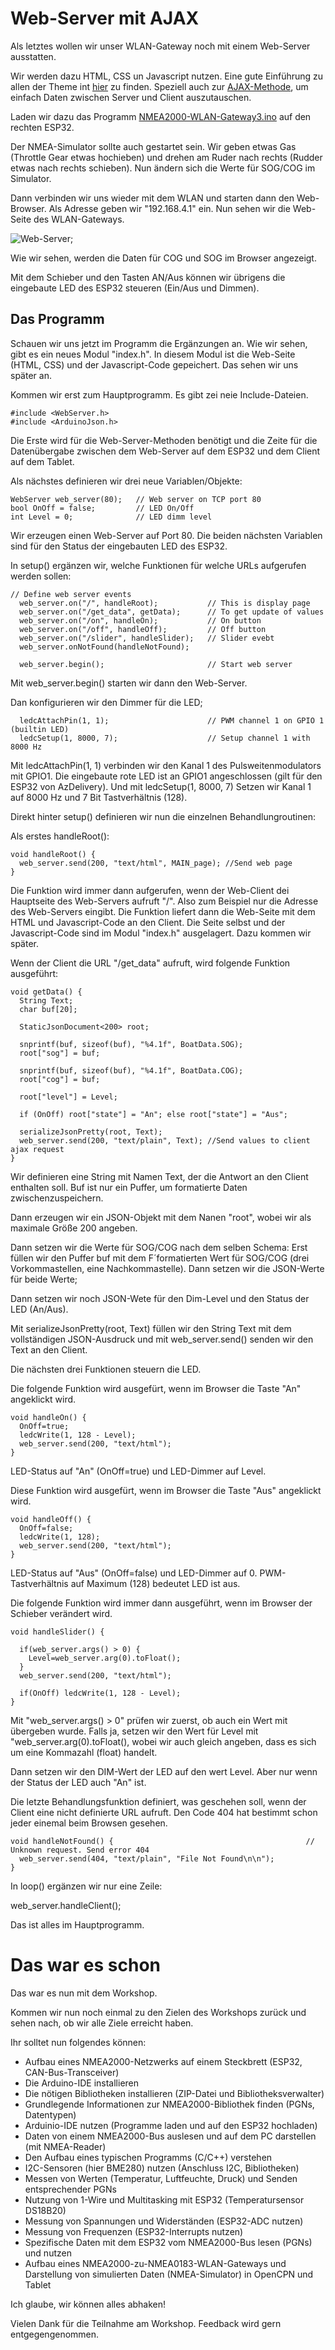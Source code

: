 # Web-Server mit AJAX

Als letztes wollen wir unser WLAN-Gateway noch mit einem Web-Server ausstatten.

Wir werden dazu HTML, CSS un Javascript nutzen. Eine gute Einführung zu allen der Theme int [hier](https://www.w3schools.com/html/default.asp) zu finden. Speziell auch zur [AJAX-Methode](https://www.w3schools.com/js/js_ajax_intro.asp), um einfach Daten zwischen Server und Client auszutauschen.

Laden wir dazu das Programm [NMEA2000-WLAN-Gateway3.ino](https://github.com/AK-Homberger/NMEA2000-Workshop/blob/main/Software/NMEA2000-WLAN-Gateway3/NMEA2000-WLAN-Gateway3.ino) auf den rechten ESP32.

Der NMEA-Simulator sollte auch gestartet sein. Wir geben etwas Gas (Throttle Gear etwas hochieben) und drehen am Ruder nach rechts (Rudder etwas nach rechts schieben). Nun ändern sich die Werte für SOG/COG im Simulator.

Dann verbinden wir uns wieder mit dem WLAN und starten dann den Web-Browser. Als Adresse geben wir "192.168.4.1" ein.
Nun sehen wir die Web-Seite des WLAN-Gateways.

![Web-Server](https://github.com/AK-Homberger/NMEA2000-Workshop/blob/main/Bilder/Web-Server.PNG);

Wie wir sehen, werden die Daten für COG und SOG im Browser angezeigt.

Mit dem Schieber und den Tasten AN/Aus können wir übrigens die eingebaute LED des ESP32 steueren (Ein/Aus und Dimmen).

## Das Programm

Schauen wir uns jetzt im Programm die Ergänzungen an. Wie wir sehen, gibt es ein neues Modul "index.h". In diesem Modul ist die Web-Seite (HTML, CSS) und der Javascript-Code gepeichert. Das sehen wir uns später an.

Kommen wir erst zum Hauptprogramm. Es gibt zei neie Include-Dateien.

```
#include <WebServer.h>
#include <ArduinoJson.h>
```
Die Erste wird für die Web-Server-Methoden benötigt und die Zeite für die Datenübergabe zwischen dem Web-Server auf dem ESP32 und dem Client auf dem Tablet.

Als nächstes definieren wir drei neue Variablen/Objekte:

```
WebServer web_server(80);   // Web server on TCP port 80
bool OnOff = false;         // LED On/Off
int Level = 0;              // LED dimm level
```

Wir erzeugen einen Web-Server auf Port 80. Die beiden nächsten Variablen sind für den Status der eingebauten LED des ESP32.

In setup() ergänzen wir, welche Funktionen für welche URLs aufgerufen werden sollen:

```
// Define web server events
  web_server.on("/", handleRoot);           // This is display page
  web_server.on("/get_data", getData);      // To get update of values
  web_server.on("/on", handleOn);           // On button
  web_server.on("/off", handleOff);         // Off button
  web_server.on("/slider", handleSlider);   // Slider evebt
  web_server.onNotFound(handleNotFound);
  
  web_server.begin();                       // Start web server
```
Mit web_server.begin() starten wir dann den Web-Server.

Dan konfigurieren wir den Dimmer für die LED;
```
  ledcAttachPin(1, 1);                      // PWM channel 1 on GPIO 1 (builtin LED)
  ledcSetup(1, 8000, 7);                    // Setup channel 1 with 8000 Hz
```
Mit ledcAttachPin(1, 1) verbinden wir den Kanal 1 des Pulsweitenmodulators mit GPIO1. Die eingebaute rote LED ist an GPIO1 angeschlossen (gilt für den ESP32 von AzDelivery). Und mit ledcSetup(1, 8000, 7) Setzen wir Kanal 1 auf 8000 Hz und 7 Bit Tastverhältnis (128).

Direkt hinter setup() definieren wir nun die einzelnen Behandlungroutinen:

Als erstes handleRoot():
```
void handleRoot() {
  web_server.send(200, "text/html", MAIN_page); //Send web page
}
```
Die Funktion wird immer dann aufgerufen, wenn der Web-Client dei Hauptseite des Web-Servers aufruft "/". Also zum Beispiel nur die Adresse des Web-Servers eingibt. Die Funktion liefert dann die Web-Seite mit dem HTML und Javascript-Code an den Client. Die Seite selbst und der Javascript-Code sind im Modul "index.h" ausgelagert. Dazu kommen wir später.


Wenn der Client die URL "/get_data" aufruft, wird folgende Funktion ausgeführt:
```
void getData() {
  String Text;
  char buf[20];
  
  StaticJsonDocument<200> root;
  
  snprintf(buf, sizeof(buf), "%4.1f", BoatData.SOG);
  root["sog"] = buf;

  snprintf(buf, sizeof(buf), "%4.1f", BoatData.COG);
  root["cog"] = buf;

  root["level"] = Level;
  
  if (OnOff) root["state"] = "An"; else root["state"] = "Aus";

  serializeJsonPretty(root, Text);
  web_server.send(200, "text/plain", Text); //Send values to client ajax request
}
```
Wir definieren eine String mit Namen Text, der die Antwort an den Client enthalten soll. Buf ist nur ein Puffer, um formatierte Daten zwischenzuspeichern.

Dann erzeugen wir ein JSON-Objekt mit dem Nanen "root", wobei wir als maximale Größe 200 angeben.

Dann setzen wir die Werte für SOG/COG nach dem selben Schema:
Erst füllen wir den Puffer buf mit dem F´formatierten Wert für SOG/COG (drei Vorkommastellen, eine Nachkommastelle).
Dann setzen wir die JSON-Werte für beide Werte;

Dann setzen wir noch JSON-Wete für den Dim-Level und den Status der LED (An/Aus).

Mit serializeJsonPretty(root, Text) füllen wir den String Text mit dem vollständigen JSON-Ausdruck und mit web_server.send() senden wir den Text an den Client.

Die nächsten drei Funktionen steuern die LED.

Die folgende Funktion wird ausgefürt, wenn im Browser die Taste "An" angeklickt wird.
```
void handleOn() {
  OnOff=true;
  ledcWrite(1, 128 - Level);
  web_server.send(200, "text/html");
}
```
LED-Status auf "An" (OnOff=true) und LED-Dimmer auf Level. 


Diese Funktion wird ausgefürt, wenn im Browser die Taste "Aus" angeklickt wird.
```
void handleOff() {
  OnOff=false;
  ledcWrite(1, 128);
  web_server.send(200, "text/html");
}
```
LED-Status auf "Aus" (OnOff=false) und LED-Dimmer auf 0. PWM-Tastverhältnis auf Maximum (128) bedeutet LED ist aus.


Die folgende Funktion wird immer dann ausgeführt, wenn im Browser der Schieber verändert wird.
```
void handleSlider() {
  
  if(web_server.args() > 0) {
    Level=web_server.arg(0).toFloat();
  }
  web_server.send(200, "text/html");

  if(OnOff) ledcWrite(1, 128 - Level);    
}
```
Mit "web_server.args() > 0" prüfen wir zuerst, ob auch ein Wert mit übergeben wurde. Falls ja, setzen wir den Wert für Level mit "web_server.arg(0).toFloat(), wobei wir auch gleich angeben, dass es sich um eine Kommazahl (float) handelt.

Dann setzen wir den DIM-Wert der LED auf den wert Level. Aber nur wenn der Status der LED auch "An" ist.

Die letzte Behandlungsfunktion definiert, was geschehen soll, wenn der Client eine nicht definierte URL aufruft. Den Code 404 hat bestimmt schon jeder einemal beim Browsen gesehen.

```
void handleNotFound() {                                           // Unknown request. Send error 404
  web_server.send(404, "text/plain", "File Not Found\n\n");
}
````

In loop() ergänzen wir nur eine Zeile:

web_server.handleClient();

Das ist alles im Hauptprogramm.






# Das war es schon
Das war es nun mit dem Workshop.

Kommen wir nun noch einmal zu den Zielen des Workshops zurück und sehen nach, ob wir alle Ziele erreicht haben.

Ihr solltet nun folgendes können:

- Aufbau eines NMEA2000-Netzwerks auf einem Steckbrett (ESP32, CAN-Bus-Transceiver)
- Die Arduino-IDE installieren
- Die nötigen Bibliotheken installieren (ZIP-Datei und Bibliotheksverwalter)
- Grundlegende Informationen zur NMEA2000-Bibliothek finden (PGNs, Datentypen)
- Arduinio-IDE nutzen (Programme laden und auf den ESP32 hochladen)
- Daten von einem NMEA2000-Bus auslesen und auf dem PC darstellen (mit NMEA-Reader)
- Den Aufbau eines typischen Programms (C/C++) verstehen
- I2C-Sensoren (hier BME280) nutzen (Anschluss I2C, Bibliotheken)
- Messen von Werten (Temperatur, Luftfeuchte, Druck) und Senden entsprechender PGNs
- Nutzung von 1-Wire und Multitasking mit ESP32 (Temperatursensor DS18B20)
- Messung von Spannungen und Widerständen (ESP32-ADC nutzen)
- Messung von Frequenzen (ESP32-Interrupts nutzen)
- Spezifische Daten mit dem ESP32 vom NMEA2000-Bus lesen (PGNs) und nutzen
- Aufbau eines NMEA2000-zu-NMEA0183-WLAN-Gateways und Darstellung von simulierten Daten (NMEA-Simulator) in OpenCPN und Tablet

Ich glaube, wir können alles abhaken!

Vielen Dank für die Teilnahme am Workshop.
Feedback wird gern entgegengenommen.

